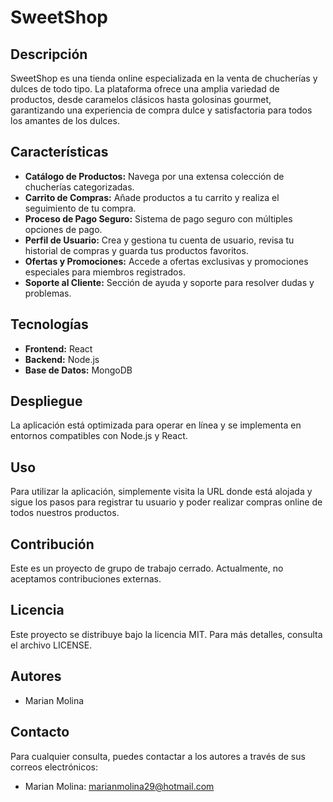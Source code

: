 # SweetShop

## Descripción

SweetShop es una tienda online especializada en la venta de chucherías y dulces de todo tipo. La plataforma ofrece una amplia variedad de productos, desde caramelos clásicos hasta golosinas gourmet, garantizando una experiencia de compra dulce y satisfactoria para todos los amantes de los dulces.

## Características

- **Catálogo de Productos:** Navega por una extensa colección de chucherías categorizadas.
- **Carrito de Compras:** Añade productos a tu carrito y realiza el seguimiento de tu compra.
- **Proceso de Pago Seguro:** Sistema de pago seguro con múltiples opciones de pago.
- **Perfil de Usuario:** Crea y gestiona tu cuenta de usuario, revisa tu historial de compras y guarda tus productos favoritos.
- **Ofertas y Promociones:** Accede a ofertas exclusivas y promociones especiales para miembros registrados.
- **Soporte al Cliente:** Sección de ayuda y soporte para resolver dudas y problemas.

## Tecnologías

- **Frontend:** React
- **Backend:** Node.js
- **Base de Datos:** MongoDB

## Despliegue

La aplicación está optimizada para operar en línea y se implementa en entornos compatibles con Node.js y React.

## Uso

Para utilizar la aplicación, simplemente visita la URL donde está alojada y sigue los pasos para registrar tu usuario y poder realizar compras online de todos nuestros productos.

## Contribución

Este es un proyecto de grupo de trabajo cerrado. Actualmente, no aceptamos contribuciones externas.

## Licencia
Este proyecto se distribuye bajo la licencia MIT. Para más detalles, consulta el archivo LICENSE.

## Autores

- Marian Molina


## Contacto

Para cualquier consulta, puedes contactar a los autores a través de sus correos electrónicos:

- Marian Molina: marianmolina29@hotmail.com

